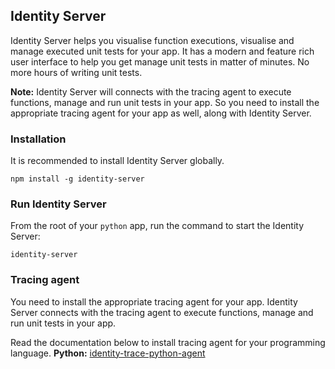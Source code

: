 ## Identity Server

Identity Server helps you visualise function executions, visualise and manage executed unit tests for your app. It has a modern and feature rich user interface to help you get manage unit tests in matter of minutes. No more hours of writing unit tests.

**Note:** Identity Server will connects with the tracing agent to execute functions, manage and run unit tests in your app.  So you need to install the appropriate tracing agent for your app as well, along with Identity Server.

### Installation
It is recommended to install Identity Server globally.
```
npm install -g identity-server
```

### Run Identity Server

From the root of your `python` app, run the command to start the Identity Server:

```
identity-server
```

### Tracing agent

You need to install the appropriate tracing agent for your app. Identity Server connects 
with the tracing agent to execute functions, manage and run unit tests in your app.  

Read the documentation below to install tracing agent for your programming language.
**Python:** [identity-trace-python-agent](https://github.com/identity-reporting/identity-trace-python-agent)

